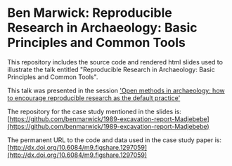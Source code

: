 # Ben Marwick: Reproducible Research in Archaeology: Basic Principles and Common Tools

This repository includes the source code and rendered html slides used to illustrate the talk entitled "Reproducible Research in Archaeology: Basic Principles and Common Tools". 

This talk was presented in the session ['Open methods in archaeology: how to encourage reproducible research as the default practice'](http://core.tdar.org/collection/29739/open-methods-in-archaeology-how-to-encourage-reproducible-research-as-the-default-practice)

The repository for the case study mentioned in the slides is: [https://github.com/benmarwick/1989-excavation-report-Madjebebe](https://github.com/benmarwick/1989-excavation-report-Madjebebe)

The permanent URL to the code and data used in the case study paper is: [http://dx.doi.org/10.6084/m9.figshare.1297059](http://dx.doi.org/10.6084/m9.figshare.1297059)



